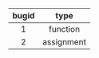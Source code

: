 | **bugid** | **type**   |
|:---------:|:----------:|
| 1         | function   |
| 2         | assignment |

